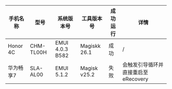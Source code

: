 | 手机名称  | 型号      | 系统版本号      | 工具版本号   | 成功运行 | 详情                                 |
| --------- | --------- | --------------- | ------------ | -------- | ------------------------------------ |
| Honor 4C  | CHM-TL00H | EMUI 4.0.3 B582 | Magiskk 26.1 | 成功     | /                                    |
| 华为畅享7 | SLA-AL00  | EMUI 5.1.2      | Magisk v25.2 | 失败     | 会触发引导循环并直接重启至 eRecovery |

<!-- 贡献时注意事项：
* 如果您使用的是 EMUI，则不需要注明 Android 版本号
* 如果您使用的是 HarmonyOS，则需要明确注明 Android 版本号
* 必须明确注明小版本号（`BXXX`） -->
